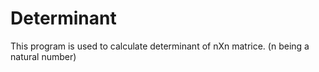 # Determinant
This program is used to calculate determinant of nXn matrice. (n being a natural number)
